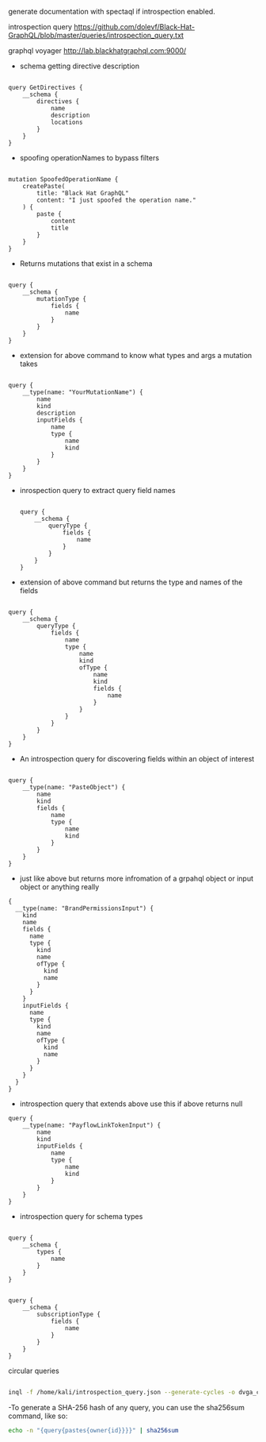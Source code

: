 <!-- more time to config #sighs -->

generate documentation with spectaql if introspection enabled.

introspection query
https://github.com/dolevf/Black-Hat-GraphQL/blob/master/queries/introspection_query.txt

graphql voyager
http://lab.blackhatgraphql.com:9000/

-   schema getting directive description

```gql

query GetDirectives {
    __schema {
        directives {
            name
            description
            locations
        }
    }
}

```

-   spoofing operationNames to bypass filters

```gql

mutation SpoofedOperationName {
    createPaste(
        title: "Black Hat GraphQL"
        content: "I just spoofed the operation name."
    ) {
        paste {
            content
            title
        }
    }
}

```

-   Returns mutations that exist in a schema

```gql

query {
    __schema {
        mutationType {
            fields {
                name
            }
        }
    }
}

```

-   extension for above command to know what types and args a mutation takes

```gql

query {
    __type(name: "YourMutationName") {
        name
        kind
        description
        inputFields {
            name
            type {
                name
                kind
            }
        }
    }
}

```

-   inrospection query to extract query field names

    ```gql

    query {
        __schema {
            queryType {
                fields {
                    name
                }
            }
        }
    }

    ```




-   extension of above command but returns the type and names of the fields

```gql

query {
    __schema {
        queryType {
            fields {
                name
                type {
                    name
                    kind
                    ofType {
                        name
                        kind
                        fields {
                            name
                        }
                    }
                }
            }
        }
    }
}

```

-   An introspection query for discovering fields within an object of interest

```gql

query {
    __type(name: "PasteObject") {
        name
        kind
        fields {
            name
            type {
                name
                kind
            }
        }
    }
}

```
-  just like above but returns more infromation of a grpahql object or input object or anything really

```
{
  __type(name: "BrandPermissionsInput") {
    kind
    name
    fields {
      name
      type {
        kind
        name
        ofType {
          kind
          name
        }
      }
    }
    inputFields {
      name
      type {
        kind
        name
        ofType {
          kind
          name
        }
      }
    }
  }
}
```

- introspection query that extends above use this if above returns null
```gql
query {
    __type(name: "PayflowLinkTokenInput") {
        name
        kind
        inputFields {
            name
            type {
                name
                kind
            }
        }
    }
}
```


-   introspection query for schema types

```gql

query {
    __schema {
        types {
            name
        }
    }
}

```

```gql

query {
    __schema {
        subscriptionType {
            fields {
                name
            }
        }
    }
}

```

circular queries

```bash

inql -f /home/kali/introspection_query.json --generate-cycles -o dvga_cycles

```

-To generate a SHA-256 hash of any query, you can use the sha256sum
command, like so:

```bash
echo -n "{query{pastes{owner{id}}}}" | sha256sum
```
